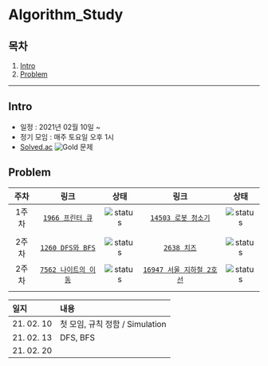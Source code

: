 # Algorithm_Study

## 목차
1. [Intro](#Intro)
2. [Problem](#Problem)

---

## Intro

* 일정 : 2021년 02월 10일 ~ 
* 정기 모임 : 매주 토요일 오후 1시
* [Solved.ac](https://solved.ac/problems/level)  ![Gold] 문제


## Problem

|   주차  | 링크                                                 | 상태            | 링크                                                 | 상태            |
|  :--:  | :-------------------------------------------------: | :-------------:| :-------------------------------------------------: | :-------------:|
|  1주차  | [`1966 프린터 큐`](https://www.acmicpc.net/problem/1966) | ![status][DONE] | [`14503 로봇 청소기`](https://www.acmicpc.net/problem/14503) | ![status][DONE] |
|                                                                                                                                                           |
|  2주차  | [`1260 DFS와 BFS`](https://www.acmicpc.net/problem/1260) | ![status][DONE] | [`2638 치즈`](https://www.acmicpc.net/problem/2638) | ![status][DOING] |
|  2주차  | [`7562 나이트의 이동`](https://www.acmicpc.net/problem/7562) | ![status][DOING] | [`16947 서울 지하철 2호선`](https://www.acmicpc.net/problem/16947) | ![status][DOING] |
|                                                                                                                                                           |
                                                                                                                                              

|   일지  | 내용                                                 |
|  :--  | :------------------------------------------------- |
|  21. 02. 10  | 첫 모임, 규칙 정함 / Simulation |
|  21. 02. 13  | DFS, BFS |
|  21. 02. 20  |  |


[DOING]: https://img.shields.io/badge/-DOING-red
[DONE]: https://img.shields.io/badge/-DONE-brightgreen
[Gold]: https://img.shields.io/badge/4-Gold-yellow
